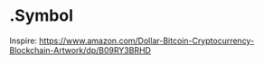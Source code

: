 # .Symbol
Inspire: https://www.amazon.com/Dollar-Bitcoin-Cryptocurrency-Blockchain-Artwork/dp/B09RY3BRHD
